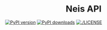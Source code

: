 <h1 align="center">Neis API</h1>

[![PyPI version](https://badge.fury.io/py/Neis-API.svg)](https://badge.fury.io/py/Neis-API)
<a href="https://pypi.org/project/Neis-API"><img src="https://img.shields.io/pypi/dm/Neis-API" alt="PyPI downloads"></a>
<a href="https://github.com/Piop2/Neis_API/blob/main/LICENSE"><img src="https://img.shields.io/github/license/Ileriayo/markdown-badges?style=for-the-badge)" alt="./LICENSE"></a>
